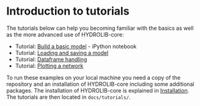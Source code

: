# Introduction to tutorials

The tutorials below can help you becoming familiar with the basics as well as the more advanced use of HYDROLIB-core:

* Tutorial: [Build a basic model](build_basic_model.ipynb) - iPython notebook
* Tutorial: [Loading and saving a model](loading_and_saving_a_model.md) 
* Tutorial: [Dataframe handling](dataframe_handling.md)
* Tutorial: [Plotting a network](plotting_a_network.md)

To run these examples on your local machine you need a copy of the repository and an installation of HYDROLIB-core including some additional packages. The installation of HYDROLIB-core is explained in [Installation](../guides/setup.md). The tutorials are then located in `docs/tutorials/`.
